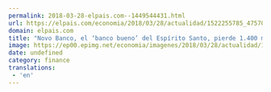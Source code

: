 ```yaml
---
permalink: 2018-03-28-elpais.com--1449544431.html
url: https://elpais.com/economia/2018/03/28/actualidad/1522255785_475704.html#?ref=rss&format=simple&link=link
domain: elpais.com
title: "Novo Banco, el ‘banco bueno’ del Espírito Santo, pierde 1.400 millones"
image: https://ep00.epimg.net/economia/imagenes/2018/03/28/actualidad/1522255785_475704_1522256045_rrss_normal.jpg
date: undefined
category: finance
translations: 
 - 'en'
---
```


